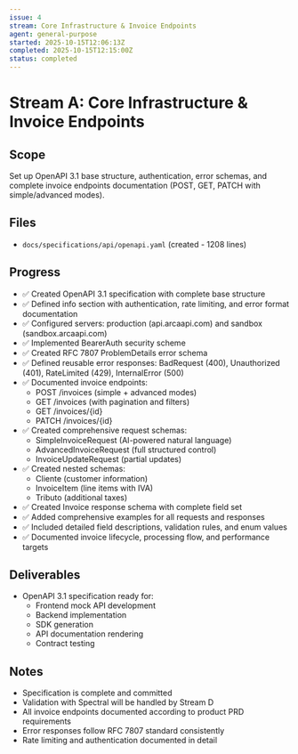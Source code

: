 ```yaml
---
issue: 4
stream: Core Infrastructure & Invoice Endpoints
agent: general-purpose
started: 2025-10-15T12:06:13Z
completed: 2025-10-15T12:15:00Z
status: completed
---
```


# Stream A: Core Infrastructure & Invoice Endpoints

## Scope
Set up OpenAPI 3.1 base structure, authentication, error schemas, and complete invoice endpoints documentation (POST, GET, PATCH with simple/advanced modes).

## Files
- `docs/specifications/api/openapi.yaml` (created - 1208 lines)

## Progress
- ✅ Created OpenAPI 3.1 specification with complete base structure
- ✅ Defined info section with authentication, rate limiting, and error format documentation
- ✅ Configured servers: production (api.arcaapi.com) and sandbox (sandbox.arcaapi.com)
- ✅ Implemented BearerAuth security scheme
- ✅ Created RFC 7807 ProblemDetails error schema
- ✅ Defined reusable error responses: BadRequest (400), Unauthorized (401), RateLimited (429), InternalError (500)
- ✅ Documented invoice endpoints:
  - POST /invoices (simple + advanced modes)
  - GET /invoices (with pagination and filters)
  - GET /invoices/{id}
  - PATCH /invoices/{id}
- ✅ Created comprehensive request schemas:
  - SimpleInvoiceRequest (AI-powered natural language)
  - AdvancedInvoiceRequest (full structured control)
  - InvoiceUpdateRequest (partial updates)
- ✅ Created nested schemas:
  - Cliente (customer information)
  - InvoiceItem (line items with IVA)
  - Tributo (additional taxes)
- ✅ Created Invoice response schema with complete field set
- ✅ Added comprehensive examples for all requests and responses
- ✅ Included detailed field descriptions, validation rules, and enum values
- ✅ Documented invoice lifecycle, processing flow, and performance targets

## Deliverables
- OpenAPI 3.1 specification ready for:
  - Frontend mock API development
  - Backend implementation
  - SDK generation
  - API documentation rendering
  - Contract testing

## Notes
- Specification is complete and committed
- Validation with Spectral will be handled by Stream D
- All invoice endpoints documented according to product PRD requirements
- Error responses follow RFC 7807 standard consistently
- Rate limiting and authentication documented in detail
